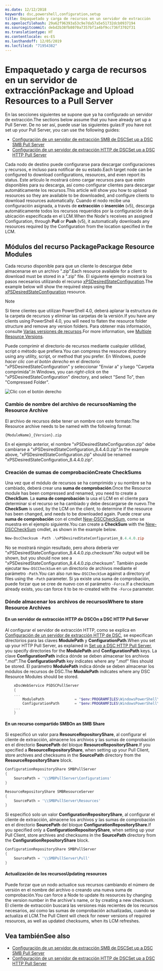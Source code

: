 ```yaml
---
ms.date: 12/12/2018
keywords: dsc,powershell,configuration,setup
title: Empaquetado y carga de recursos en un servidor de extracción
ms.openlocfilehash: 29a62f96393a53c9e7da57a5e51732dcb0937194
ms.sourcegitcommit: debd2b38fb8070a7357bf1a4bf9cc736f3702f31
ms.translationtype: HT
ms.contentlocale: es-ES
ms.lasthandoff: 12/05/2019
ms.locfileid: "71954382"
---
```

# <a name="package-and-upload-resources-to-a-pull-server"></a><span data-ttu-id="6f943-103">Empaquetado y carga de recursos en un servidor de extracción</span><span class="sxs-lookup"><span data-stu-id="6f943-103">Package and Upload Resources to a Pull Server</span></span>

<span data-ttu-id="6f943-104">En las secciones siguientes se supone que ya ha configurado un servidor de extracción.</span><span class="sxs-lookup"><span data-stu-id="6f943-104">The sections below assume that you have already set up a Pull Server.</span></span> <span data-ttu-id="6f943-105">De no ser así, puede usar las siguientes guías:</span><span class="sxs-lookup"><span data-stu-id="6f943-105">If you have not set up your Pull Server, you can use the following guides:</span></span>

- [<span data-ttu-id="6f943-106">Configuración de un servidor de extracción SMB de DSC</span><span class="sxs-lookup"><span data-stu-id="6f943-106">Set up a DSC SMB Pull Server</span></span>](pullServerSmb.md)
- [<span data-ttu-id="6f943-107">Configuración de un servidor de extracción HTTP de DSC</span><span class="sxs-lookup"><span data-stu-id="6f943-107">Set up a DSC HTTP Pull Server</span></span>](pullServer.md)

<span data-ttu-id="6f943-108">Cada nodo de destino puede configurarse para descargar configuraciones y recursos, e incluso para notificar de su estado.</span><span class="sxs-lookup"><span data-stu-id="6f943-108">Each target node can be configured to download configurations, resources, and even report its status.</span></span> <span data-ttu-id="6f943-109">Este artículo le mostrará cómo cargar recursos para que estén disponibles para su descarga, así como configurar clientes para descargar automáticamente los recursos.</span><span class="sxs-lookup"><span data-stu-id="6f943-109">This article will show you how to upload resources so they are available to be downloaded, and configure clients to download resources automatically.</span></span> <span data-ttu-id="6f943-110">Cuando el nodo recibe una configuración asignada, a través de **extracción** o **inserción** (v5), descarga automáticamente todos los recursos requeridos por la configuración de la ubicación especificada en el LCM.</span><span class="sxs-lookup"><span data-stu-id="6f943-110">When the Node's receives an assigned Configuration, through **Pull** or **Push** (v5), it automatically downloads any resources required by the Configuration from the location specified in the LCM.</span></span>

## <a name="package-resource-modules"></a><span data-ttu-id="6f943-111">Módulos del recurso Package</span><span class="sxs-lookup"><span data-stu-id="6f943-111">Package Resource Modules</span></span>

<span data-ttu-id="6f943-112">Cada recurso disponible para que un cliente lo descargue debe almacenarse en un archivo ".zip".</span><span class="sxs-lookup"><span data-stu-id="6f943-112">Each resource available for a client to download must be stored in a ".zip" file.</span></span> <span data-ttu-id="6f943-113">El siguiente ejemplo mostrará los pasos necesarios utilizando el recurso [xPSDesiredStateConfiguration](https://www.powershellgallery.com/packages/xPSDesiredStateConfiguration/8.4.0.0).</span><span class="sxs-lookup"><span data-stu-id="6f943-113">The example below will show the required steps using the [xPSDesiredStateConfiguration](https://www.powershellgallery.com/packages/xPSDesiredStateConfiguration/8.4.0.0) resource.</span></span>

> [!NOTE]
> <span data-ttu-id="6f943-114">Si tiene clientes que utilizan PowerShell 4.0, deberá aplanar la estructura de la carpeta de recursos y eliminar las carpetas de la versión.</span><span class="sxs-lookup"><span data-stu-id="6f943-114">If you have any clients using PowerShell 4.0, you will need to flaten the resource folder structure and remove any version folders.</span></span> <span data-ttu-id="6f943-115">Para obtener más información, consulte [Varias versiones de recursos](../configurations/import-dscresource.md#multiple-resource-versions).</span><span class="sxs-lookup"><span data-stu-id="6f943-115">For more information, see [Multiple Resource Versions](../configurations/import-dscresource.md#multiple-resource-versions).</span></span>

<span data-ttu-id="6f943-116">Puede comprimir el directorio de recursos mediante cualquier utilidad, script o método que prefiera.</span><span class="sxs-lookup"><span data-stu-id="6f943-116">You can compress the resource directory using any utility, script, or method that you prefer.</span></span> <span data-ttu-id="6f943-117">En Windows, puede *hacer clic con el botón derecho* en el directorio "xPSDesiredStateConfiguration" y seleccionar "Enviar a" y luego "Carpeta comprimida".</span><span class="sxs-lookup"><span data-stu-id="6f943-117">In Windows, you can *right-click* on the "xPSDesiredStateConfiguration" directory, and select "Send To", then "Compressed Folder".</span></span>

![Clic con el botón derecho](../media/right-click.gif)

### <a name="naming-the-resource-archive"></a><span data-ttu-id="6f943-119">Cambio de nombre del archivo de recursos</span><span class="sxs-lookup"><span data-stu-id="6f943-119">Naming the Resource Archive</span></span>

<span data-ttu-id="6f943-120">El archivo de recursos debe tener un nombre con este formato:</span><span class="sxs-lookup"><span data-stu-id="6f943-120">The Resource archive needs to be named with the following format:</span></span>

```
{ModuleName}_{Version}.zip
```

<span data-ttu-id="6f943-121">En el ejemplo anterior, el nombre "xPSDesiredStateConfiguration.zip" debe cambiarse a "xPSDesiredStateConfiguration_8.4.4.0.zip".</span><span class="sxs-lookup"><span data-stu-id="6f943-121">In the example above, "xPSDesiredStateConfiguration.zip" should be renamed "xPSDesiredStateConfiguration_8.4.4.0.zip".</span></span>

### <a name="create-checksums"></a><span data-ttu-id="6f943-122">Creación de sumas de comprobación</span><span class="sxs-lookup"><span data-stu-id="6f943-122">Create CheckSums</span></span>

<span data-ttu-id="6f943-123">Una vez que el módulo de recursos se ha comprimido y su nombre se ha cambiado, deberá crear una **suma de comprobación**.</span><span class="sxs-lookup"><span data-stu-id="6f943-123">Once the Resource module has been compressed and renamed, you need to create a **CheckSum**.</span></span>  <span data-ttu-id="6f943-124">La **suma de comprobación** la usa el LCM en el cliente para determinar si el recurso se ha cambiado y debe descargarse de nuevo.</span><span class="sxs-lookup"><span data-stu-id="6f943-124">The **CheckSum** is used, by the LCM on the client, to determine if the resource has been changed, and needs to be downloaded again.</span></span> <span data-ttu-id="6f943-125">Puede crear una **suma de comprobación** con el cmdlet [New-DSCCheckSum](/powershell/module/PSDesiredStateConfiguration/New-DSCCheckSum), como se muestra en el ejemplo siguiente.</span><span class="sxs-lookup"><span data-stu-id="6f943-125">You can create a **CheckSum** with the [New-DSCCheckSum](/powershell/module/PSDesiredStateConfiguration/New-DSCCheckSum) cmdlet, as shown in the example below.</span></span>

```powershell
New-DscChecksum -Path .\xPSDesiredStateConfiguration_8.4.4.0.zip
```

<span data-ttu-id="6f943-126">No se mostrará ningún resultado, pero ahora debería ver "xPSDesiredStateConfiguration_8.4.4.0.zip.checksum".</span><span class="sxs-lookup"><span data-stu-id="6f943-126">No output will be shown, but you should now see a "xPSDesiredStateConfiguration_8.4.4.0.zip.checksum".</span></span> <span data-ttu-id="6f943-127">También puede ejecutar `New-DSCCheckSum` en un directorio de archivos mediante el parámetro `-Path`.</span><span class="sxs-lookup"><span data-stu-id="6f943-127">You can also run `New-DSCCheckSum` against a directory of files using the `-Path` parameter.</span></span> <span data-ttu-id="6f943-128">Si ya existe una suma de comprobación, puede forzar que se cree de nuevo con el parámetro `-Force`.</span><span class="sxs-lookup"><span data-stu-id="6f943-128">If a checksum already exists, you can force it to be re-created with the `-Force` parameter.</span></span>

### <a name="where-to-store-resource-archives"></a><span data-ttu-id="6f943-129">Dónde almacenar los archivos de recursos</span><span class="sxs-lookup"><span data-stu-id="6f943-129">Where to store Resource Archives</span></span>

#### <a name="on-a-dsc-http-pull-server"></a><span data-ttu-id="6f943-130">En un servidor de extracción HTTP de DSC</span><span class="sxs-lookup"><span data-stu-id="6f943-130">On a DSC HTTP Pull Server</span></span>

<span data-ttu-id="6f943-131">Al configurar el servidor de extracción HTTP, como se explica en [Configuración de un servidor de extracción HTTP de DSC](pullServer.md), se especifican directorios para las claves **ModulePath** y **ConfigurationPath**.</span><span class="sxs-lookup"><span data-stu-id="6f943-131">When you set up your HTTP Pull Server, as explained in [Set up a DSC HTTP Pull Server](pullServer.md), you specify directories for the **ModulePath** and **ConfigurationPath** keys.</span></span> <span data-ttu-id="6f943-132">La clave **ConfigurationPath** indica dónde se deben almacenar los archivos ".mof".</span><span class="sxs-lookup"><span data-stu-id="6f943-132">The **ConfigurationPath** key indicates where any ".mof" files should be stored.</span></span> <span data-ttu-id="6f943-133">El parámetro **ModulePath** indica dónde se deben almacenar los módulos de recursos de DSC.</span><span class="sxs-lookup"><span data-stu-id="6f943-133">The **ModulePath** indicates where any DSC Resource Modules should be stored.</span></span>

```powershell
    xDscWebService PSDSCPullServer
    {
    ...
        ModulePath              = "$env:PROGRAMFILES\WindowsPowerShell\DscService\Modules"
        ConfigurationPath       = "$env:PROGRAMFILES\WindowsPowerShell\DscService\Configuration"
    ...
    }

```

#### <a name="on-an-smb-share"></a><span data-ttu-id="6f943-134">En un recurso compartido SMB</span><span class="sxs-lookup"><span data-stu-id="6f943-134">On an SMB Share</span></span>

<span data-ttu-id="6f943-135">Si especificó un valor para **ResourceRepositoryShare**, al configurar el cliente de extracción, almacene los archivos y las sumas de comprobación en el directorio **SourcePath** del bloque **ResourceRepositoryShare**.</span><span class="sxs-lookup"><span data-stu-id="6f943-135">If you specified a **ResourceRepositoryShare**, when setting up your Pull Client, store archives and checksums in the **SourcePath** directory from the **ResourceRepositoryShare** block.</span></span>

```powershell
ConfigurationRepositoryShare SMBPullServer
{
    SourcePath = '\\SMBPullServer\Configurations'
}

ResourceRepositoryShare SMBResourceServer
{
    SourcePath = '\\SMBPullServer\Resources'
}
```

<span data-ttu-id="6f943-136">Si especificó solo un valor **ConfigurationRepositoryShare**, al configurar el cliente de extracción, almacene los archivos y las sumas de comprobación en el directorio **SourcePath** del bloque **ConfigurationRepositoryShare**.</span><span class="sxs-lookup"><span data-stu-id="6f943-136">If you specified only a **ConfigurationRepositoryShare**, when setting up your Pull Client, store archives and checksums in the **SourcePath** directory from the **ConfigurationRepositoryShare** block.</span></span>

```powershell
ConfigurationRepositoryShare SMBPullServer
{
    SourcePath = '\\SMBPullServer\Pull'
}
```

#### <a name="updating-resources"></a><span data-ttu-id="6f943-137">Actualización de los recursos</span><span class="sxs-lookup"><span data-stu-id="6f943-137">Updating resources</span></span>

<span data-ttu-id="6f943-138">Puede forzar que un nodo actualice sus recursos cambiando el número de versión en el nombre del archivo o creando una nueva suma de comprobación.</span><span class="sxs-lookup"><span data-stu-id="6f943-138">You can force a Node to update its resources by changing the version number in the archive's name, or by creating a new checksum.</span></span> <span data-ttu-id="6f943-139">El cliente de extracción buscará las versiones más recientes de los recursos necesarios, así como las sumas de comprobación actualizadas, cuando se actualiza el LCM.</span><span class="sxs-lookup"><span data-stu-id="6f943-139">The Pull Client will check for newer versions of required resources, as well as updated checksums, when its LCM refreshes.</span></span>

## <a name="see-also"></a><span data-ttu-id="6f943-140">Vea también</span><span class="sxs-lookup"><span data-stu-id="6f943-140">See also</span></span>

- [<span data-ttu-id="6f943-141">Configuración de un servidor de extracción SMB de DSC</span><span class="sxs-lookup"><span data-stu-id="6f943-141">Set up a DSC SMB Pull Server</span></span>](pullServerSmb.md)
- [<span data-ttu-id="6f943-142">Configuración de un servidor de extracción HTTP de DSC</span><span class="sxs-lookup"><span data-stu-id="6f943-142">Set up a DSC HTTP Pull Server</span></span>](pullServer.md)
